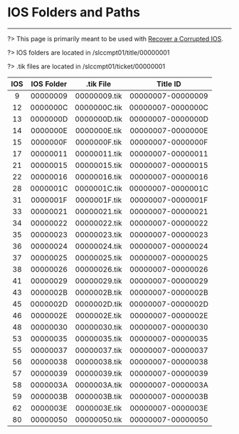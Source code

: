 # IOS Folders and Paths
---
?> This page is primarily meant to be used with [Recover a Corrupted IOS](recover-ios).

?> IOS folders are located in /slccmpt01/title/00000001

?> .tik files are located in /slccmpt01/ticket/00000001

IOS |IOS Folder |.tik File    |Title ID
:--:|:---------:|:-----------:|:---------------------:
9   |00000009   |00000009.tik |00000007-&zwnj;00000009
12  |0000000C   |0000000C.tik |00000007-&zwnj;0000000C
13  |0000000D   |0000000D.tik |00000007-&zwnj;0000000D
14  |0000000E   |0000000E.tik |00000007-&zwnj;0000000E
15  |0000000F   |0000000F.tik |00000007-&zwnj;0000000F
17  |00000011   |00000011.tik |00000007-&zwnj;00000011
21  |00000015   |00000015.tik |00000007-&zwnj;00000015
22  |00000016   |00000016.tik |00000007-&zwnj;00000016
28  |0000001C   |0000001C.tik |00000007-&zwnj;0000001C
31  |0000001F   |0000001F.tik |00000007-&zwnj;0000001F
33  |00000021   |00000021.tik |00000007-&zwnj;00000021
34  |00000022   |00000022.tik |00000007-&zwnj;00000022
35  |00000023   |00000023.tik |00000007-&zwnj;00000023
36  |00000024   |00000024.tik |00000007-&zwnj;00000024
37  |00000025   |00000025.tik |00000007-&zwnj;00000025
38  |00000026   |00000026.tik |00000007-&zwnj;00000026
41  |00000029   |00000029.tik |00000007-&zwnj;00000029
43  |0000002B   |0000002B.tik |00000007-&zwnj;0000002B
45  |0000002D   |0000002D.tik |00000007-&zwnj;0000002D
46  |0000002E   |0000002E.tik |00000007-&zwnj;0000002E
48  |00000030   |00000030.tik |00000007-&zwnj;00000030
53  |00000035   |00000035.tik |00000007-&zwnj;00000035
55  |00000037   |00000037.tik |00000007-&zwnj;00000037
56  |00000038   |00000038.tik |00000007-&zwnj;00000038
57  |00000039   |00000039.tik |00000007-&zwnj;00000039
58  |0000003A   |0000003A.tik |00000007-&zwnj;0000003A
59  |0000003B   |0000003B.tik |00000007-&zwnj;0000003B
62  |0000003E   |0000003E.tik |00000007-&zwnj;0000003E
80  |00000050   |00000050.tik |00000007-&zwnj;00000050